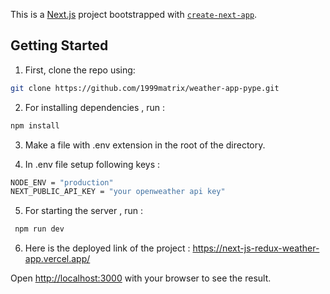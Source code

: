This is a [Next.js](https://nextjs.org/) project bootstrapped with [`create-next-app`](https://github.com/vercel/next.js/tree/canary/packages/create-next-app).

## Getting Started

1) First, clone the repo using:
```bash
git clone https://github.com/1999matrix/weather-app-pype.git
```
2) For installing dependencies , run :
```bash
npm install
```
3) Make a file with .env extension in the root of the directory.
   
4) In .env file setup following keys :
```bash
NODE_ENV = "production"
NEXT_PUBLIC_API_KEY = "your openweather api key"

```
5) For starting the server , run :
```bash
 npm run dev
```

6) Here is the deployed link of the project : https://next-js-redux-weather-app.vercel.app/

Open [http://localhost:3000](http://localhost:3000) with your browser to see the result.



